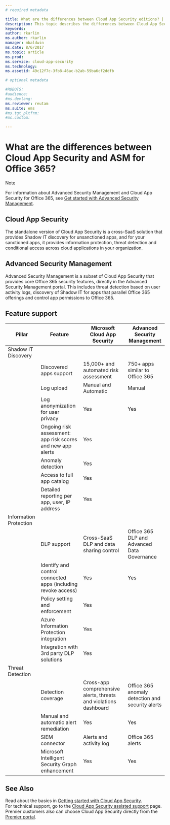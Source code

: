 ```yaml
---
# required metadata

title: What are the differences between Cloud App Security editions? | Microsoft Docs
description: This topic describes the differences between Cloud App Security and ASM Advanced Security Management for Office 365.
keywords:
author: rkarlin
ms.author: rkarlin
manager: mbaldwin
ms.date: 8/6/2017
ms.topic: article
ms.prod:
ms.service: cloud-app-security
ms.technology:
ms.assetid: 49c12f7c-3fb8-46ac-b2ab-59ba6cf2ddfb

# optional metadata

#ROBOTS:
#audience:
#ms.devlang:
ms.reviewer: reutam
ms.suite: ems
#ms.tgt_pltfrm:
#ms.custom:

---
```

# What are the differences between Cloud App Security and ASM for Office 365?

> [!NOTE]
> For information about Advanced Security Management and Cloud App Security for Office 365, see [Get started with Advanced Security Management](https://support.office.com/article/Get-started-with-Advanced-Management-Security-d9ee4d67-f2b3-42b4-9c9e-c4529904990a).

## Cloud App Security 

The standalone version of Cloud App Security is a cross-SaaS solution that provides Shadow IT discovery for unsanctioned apps, and for your sanctioned apps, it provides information protection, threat detection and conditional access across cloud applications in your organization. 

## Advanced Security Management

Advanced Security Management is a subset of Cloud App Security that provides core Office 365 security features, directly in the Advanced Security Management portal. This includes threat detection based on user activity logs, discovery of Shadow IT for apps that parallel Office 365 offerings and control app permissions to Office 365.

## Feature support

|Pillar|Feature|Microsoft Cloud App Security|Advanced Security Management|
|----|----|----|----|
|Shadow IT Discovery||||
||Discovered apps support|15,000+ and automated risk assessment|750+ apps similar to Office 365|
||Log upload|Manual and Automatic|Manual|
||Log anonymization for user privacy|Yes|Yes|
||Ongoing risk assessment: app risk scores and new app alerts|Yes||
||Anomaly detection|Yes||
||Access to full app catalog|Yes||
||Detailed reporting per app, user, IP address|Yes||
|Information Protection||||
||DLP support|Cross-SaaS DLP and data sharing control|Office 365 DLP and Advanced Data Governance|
||Identify and control connected apps (including revoke access)|Yes|Yes|
||Policy setting and enforcement|Yes||
||Azure Information Protection integration|Yes||
||Integration with 3rd party DLP solutions|Yes||
|Threat Detection||||
||Detection coverage|Cross-app comprehensive alerts, threats and violations dashboard|Office 365 anomaly detection and security alerts|
||Manual and automatic alert remediation|Yes|Yes|
||SIEM connector|Alerts and activity log|Office 365 alerts|
||Microsoft Intelligent Security Graph enhancement|Yes|Yes|


## See Also  

Read about the basics in [Getting started with Cloud App Security](getting-started-with-cloud-app-security.md).    
For technical support, go to the [Cloud App Security assisted support](http://support.microsoft.com/oas/default.aspx?prid=16031) page.   
Premier customers also can choose Cloud App Security directly from the [Premier portal](https://premier.microsoft.com/).   


